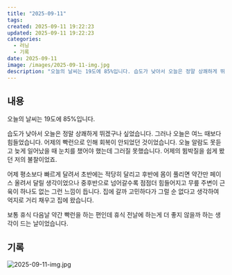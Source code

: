 ```yaml
---
title: "2025-09-11"
tags:
created: 2025-09-11 19:22:23
updated: 2025-09-11 19:22:23
categories:
  - 러닝
  - 기록
date: 2025-09-11
image: /images/2025-09-11-img.jpg
description: "오늘의 날씨는 19도에 85%입니다. 습도가 낮아서 오늘은 정말 상쾌하게 뛰겠구나 싶었습니다. 그러나 오늘은 여느 때보다 힘들었습니다. 어제의 빡런으로 인해 회복이 안되었던 것이었습니다. 오늘 알람도 못듣고 늦게 일어났을 때 눈치를 챘어야 했는데 그러질 못했습니다. 어제의 뜀박질을 쉽게"
---
```


## 내용

오늘의 날씨는 19도에 85%입니다.

습도가 낮아서 오늘은 정말 상쾌하게 뛰겠구나 싶었습니다. 그러나 오늘은 여느 때보다 힘들었습니다. 어제의 빡런으로 인해 회복이 안되었던 것이었습니다. 오늘 알람도 못듣고 늦게 일어났을 때 눈치를 챘어야 했는데 그러질 못했습니다. 어제의 뜀박질을 쉽게 봤던 저의 불찰이었죠.

어제 평소보다 빠르게 달려서 초반에는 적당히 달리고 후반에 몸이 풀리면 약간만 페이스 올려서 달릴 생각이었으나 중후반으로 넘어갈수록 점점더 힘들어지고 무릎 주변이 근육이 하나도 없는 그런 느낌이 듭니다. 집에 갈까 고민하다가 그럴 순 없다고 생각하여 억지로 거리 채우고 집에 왔습니다. 

보통 휴식 다음날 약간 빡런을 하는 편인데 휴식 전날에 하는게 더 좋지 않을까 하는 생각이 드는 날이었습니다.

## 기록

 
 ![2025-09-11-img.jpg](/images/2025-09-11-img.jpg)
